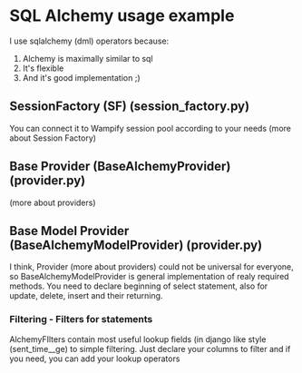 # SQL Alchemy usage example

I use sqlalchemy (dml) operators because:
1. Alchemy is maximally similar to sql
2. It's flexible
3. And it's good implementation ;)

## SessionFactory (SF) (session_factory.py)
You can connect it to Wampify session pool according to your needs (more about Session Factory)

## Base Provider (BaseAlchemyProvider) (provider.py)
(more about providers)

## Base Model Provider (BaseAlchemyModelProvider) (provider.py)
I think, Provider (more about providers) could not be universal for everyone, so BaseAlchemyModelProvider is general implementation of realy required methods. You need to declare beginning of select statement, also for update, delete, insert and their returning.

### Filtering - Filters for statements
AlchemyFIlters contain most useful lookup fields (in django like style (sent_time__ge) to simple filtering. Just declare your columns to filter and if you need, you can add your lookup operators